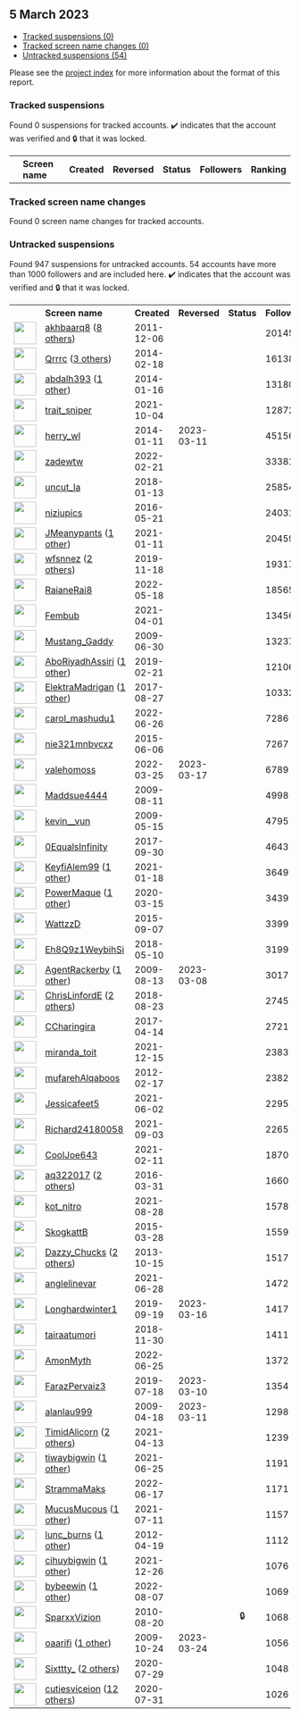 ##  5 March 2023

* [Tracked suspensions (0)](#tracked-suspensions)
* [Tracked screen name changes (0)](#tracked-screen-name-changes)
* [Untracked suspensions (54)](#untracked-suspensions)

Please see the [project index](https://github.com/travisbrown/twitter-watch) for more information about the format of this report.

### Tracked suspensions

Found 0 suspensions for tracked accounts.
  ✔️ indicates that the account was verified and 🔒 that it was locked.

<table>
    <tr>
        <th></th>
        <th align="left">Screen name</th>
        <th align="left">Created</th>
        <th align="left">Reversed</th>
        <th align="left">Status</th>
        <th align="left">Followers</th>
        <th align="left">Ranking</th></tr>
    </tr></table>

### Tracked screen name changes

Found 0 screen name changes for tracked accounts.

### Untracked suspensions

Found 947 suspensions for untracked accounts.
54 accounts have more than 1000 followers and are included here.
  ✔️ indicates that the account was verified and 🔒 that it was locked.

<table>
    <tr>
        <th></th>
        <th align="left">Screen name</th>
        <th align="left">Created</th>
        <th align="left">Reversed</th>
        <th align="left">Status</th>
        <th align="left">Followers</th>
    </tr>
        <tr>
            <td><a href="https://twitter.com/intent/user?user_id=429868594">
                <img src="https://pbs.twimg.com/profile_images/1469073172653916174/s2nmx_PS_normal.jpg" width="40px" height="40px" align="center"/></a>
            </td>
            <td>
                <a href="https://twitter.com/akhbaarq8">akhbaarq8</a>&nbsp;(<a href="https://api.memory.lol/v1/tw/id/429868594">8 others</a>)&nbsp;</td>
            <td>2011-12-06</td>
            <td></td>
            <td align="center"></td>
            <td>201455</td>
        </tr>
        <tr>
            <td><a href="https://twitter.com/intent/user?user_id=2350927881">
                <img src="https://pbs.twimg.com/profile_images/1546214239974612997/2qtRaGPW_normal.jpg" width="40px" height="40px" align="center"/></a>
            </td>
            <td>
                <a href="https://twitter.com/Qrrrc">Qrrrc</a>&nbsp;(<a href="https://api.memory.lol/v1/tw/id/2350927881">3 others</a>)&nbsp;</td>
            <td>2014-02-18</td>
            <td></td>
            <td align="center"></td>
            <td>161389</td>
        </tr>
        <tr>
            <td><a href="https://twitter.com/intent/user?user_id=2285607388">
                <img src="https://pbs.twimg.com/profile_images/1594670771149963270/v6Bbi3Vi_normal.jpg" width="40px" height="40px" align="center"/></a>
            </td>
            <td>
                <a href="https://twitter.com/abdalh393">abdalh393</a>&nbsp;(<a href="https://api.memory.lol/v1/tw/id/2285607388">1 other</a>)&nbsp;</td>
            <td>2014-01-16</td>
            <td></td>
            <td align="center"></td>
            <td>131805</td>
        </tr>
        <tr>
            <td><a href="https://twitter.com/intent/user?user_id=1444987930586484741">
                <img src="https://pbs.twimg.com/profile_images/1454289923155316736/jqgCBkPm_normal.jpg" width="40px" height="40px" align="center"/></a>
            </td>
            <td>
                <a href="https://twitter.com/trait_sniper">trait_sniper</a></td>
            <td>2021-10-04</td>
            <td></td>
            <td align="center"></td>
            <td>128727</td>
        </tr>
        <tr>
            <td><a href="https://twitter.com/intent/user?user_id=2287008841">
                <img src="https://pbs.twimg.com/profile_images/1561566993614254080/Zcol5rDu_normal.jpg" width="40px" height="40px" align="center"/></a>
            </td>
            <td>
                <a href="https://twitter.com/herry_wl">herry_wl</a></td>
            <td>2014-01-11</td>
            <td>2023-03-11</td>
            <td align="center"></td>
            <td>45156</td>
        </tr>
        <tr>
            <td><a href="https://twitter.com/intent/user?user_id=1495567990288359425">
                <img src="https://pbs.twimg.com/profile_images/1588995428007129088/DDzflGH8_normal.jpg" width="40px" height="40px" align="center"/></a>
            </td>
            <td>
                <a href="https://twitter.com/zadewtw">zadewtw</a></td>
            <td>2022-02-21</td>
            <td></td>
            <td align="center"></td>
            <td>33381</td>
        </tr>
        <tr>
            <td><a href="https://twitter.com/intent/user?user_id=952009965937475584">
                <img src="https://pbs.twimg.com/profile_images/1273394447342960640/4ZIg-aXC_normal.jpg" width="40px" height="40px" align="center"/></a>
            </td>
            <td>
                <a href="https://twitter.com/uncut_la">uncut_la</a></td>
            <td>2018-01-13</td>
            <td></td>
            <td align="center"></td>
            <td>25854</td>
        </tr>
        <tr>
            <td><a href="https://twitter.com/intent/user?user_id=734040644226666498">
                <img src="https://pbs.twimg.com/profile_images/1532344602102878208/LAxKt7mc_normal.jpg" width="40px" height="40px" align="center"/></a>
            </td>
            <td>
                <a href="https://twitter.com/niziupics">niziupics</a></td>
            <td>2016-05-21</td>
            <td></td>
            <td align="center"></td>
            <td>24031</td>
        </tr>
        <tr>
            <td><a href="https://twitter.com/intent/user?user_id=1348691356059897861">
                <img src="https://pbs.twimg.com/profile_images/1377837999229181954/EAL_picX_normal.jpg" width="40px" height="40px" align="center"/></a>
            </td>
            <td>
                <a href="https://twitter.com/JMeanypants">JMeanypants</a>&nbsp;(<a href="https://api.memory.lol/v1/tw/id/1348691356059897861">1 other</a>)&nbsp;</td>
            <td>2021-01-11</td>
            <td></td>
            <td align="center"></td>
            <td>20459</td>
        </tr>
        <tr>
            <td><a href="https://twitter.com/intent/user?user_id=1196567870198579202">
                <img src="https://pbs.twimg.com/profile_images/1577268062390059008/YM0arL___normal.jpg" width="40px" height="40px" align="center"/></a>
            </td>
            <td>
                <a href="https://twitter.com/wfsnnez">wfsnnez</a>&nbsp;(<a href="https://api.memory.lol/v1/tw/id/1196567870198579202">2 others</a>)&nbsp;</td>
            <td>2019-11-18</td>
            <td></td>
            <td align="center"></td>
            <td>19317</td>
        </tr>
        <tr>
            <td><a href="https://twitter.com/intent/user?user_id=1527063128000847872">
                <img src="https://pbs.twimg.com/profile_images/1573682181112832003/6oeO-JL5_normal.jpg" width="40px" height="40px" align="center"/></a>
            </td>
            <td>
                <a href="https://twitter.com/RaianeRai8">RaianeRai8</a></td>
            <td>2022-05-18</td>
            <td></td>
            <td align="center"></td>
            <td>18565</td>
        </tr>
        <tr>
            <td><a href="https://twitter.com/intent/user?user_id=1377583530419613699">
                <img src="https://pbs.twimg.com/profile_images/1596950703779598339/PywEoENW_normal.jpg" width="40px" height="40px" align="center"/></a>
            </td>
            <td>
                <a href="https://twitter.com/Fembub">Fembub</a></td>
            <td>2021-04-01</td>
            <td></td>
            <td align="center"></td>
            <td>13456</td>
        </tr>
        <tr>
            <td><a href="https://twitter.com/intent/user?user_id=52310330">
                <img src="https://pbs.twimg.com/profile_images/1161071068183957515/7-GAn_3k_normal.jpg" width="40px" height="40px" align="center"/></a>
            </td>
            <td>
                <a href="https://twitter.com/Mustang_Gaddy">Mustang_Gaddy</a></td>
            <td>2009-06-30</td>
            <td></td>
            <td align="center"></td>
            <td>13237</td>
        </tr>
        <tr>
            <td><a href="https://twitter.com/intent/user?user_id=1098424832893554690">
                <img src="https://pbs.twimg.com/profile_images/1573815082932371457/MzOPlsK6_normal.jpg" width="40px" height="40px" align="center"/></a>
            </td>
            <td>
                <a href="https://twitter.com/AboRiyadhAssiri">AboRiyadhAssiri</a>&nbsp;(<a href="https://api.memory.lol/v1/tw/id/1098424832893554690">1 other</a>)&nbsp;</td>
            <td>2019-02-21</td>
            <td></td>
            <td align="center"></td>
            <td>12106</td>
        </tr>
        <tr>
            <td><a href="https://twitter.com/intent/user?user_id=901926906802708483">
                <img src="https://pbs.twimg.com/profile_images/1556032808577077249/1OiloqKu_normal.jpg" width="40px" height="40px" align="center"/></a>
            </td>
            <td>
                <a href="https://twitter.com/ElektraMadrigan">ElektraMadrigan</a>&nbsp;(<a href="https://api.memory.lol/v1/tw/id/901926906802708483">1 other</a>)&nbsp;</td>
            <td>2017-08-27</td>
            <td></td>
            <td align="center"></td>
            <td>10332</td>
        </tr>
        <tr>
            <td><a href="https://twitter.com/intent/user?user_id=1541068587837816832">
                <img src="https://pbs.twimg.com/profile_images/1598252194536513537/V-hCLq3x_normal.jpg" width="40px" height="40px" align="center"/></a>
            </td>
            <td>
                <a href="https://twitter.com/carol_mashudu1">carol_mashudu1</a></td>
            <td>2022-06-26</td>
            <td></td>
            <td align="center"></td>
            <td>7286</td>
        </tr>
        <tr>
            <td><a href="https://twitter.com/intent/user?user_id=3237305736">
                <img src="https://pbs.twimg.com/profile_images/1539812176675803136/8eWLag-k_normal.jpg" width="40px" height="40px" align="center"/></a>
            </td>
            <td>
                <a href="https://twitter.com/nie321mnbvcxz">nie321mnbvcxz</a></td>
            <td>2015-06-06</td>
            <td></td>
            <td align="center"></td>
            <td>7267</td>
        </tr>
        <tr>
            <td><a href="https://twitter.com/intent/user?user_id=1507458950970724354">
                <img src="https://pbs.twimg.com/profile_images/1583201486078615555/weYJYwI0_normal.jpg" width="40px" height="40px" align="center"/></a>
            </td>
            <td>
                <a href="https://twitter.com/valehomoss">valehomoss</a></td>
            <td>2022-03-25</td>
            <td>2023-03-17</td>
            <td align="center"></td>
            <td>6789</td>
        </tr>
        <tr>
            <td><a href="https://twitter.com/intent/user?user_id=64746106">
                <img src="https://pbs.twimg.com/profile_images/1207812942625853448/FPRMIftx_normal.jpg" width="40px" height="40px" align="center"/></a>
            </td>
            <td>
                <a href="https://twitter.com/Maddsue4444">Maddsue4444</a></td>
            <td>2009-08-11</td>
            <td></td>
            <td align="center"></td>
            <td>4998</td>
        </tr>
        <tr>
            <td><a href="https://twitter.com/intent/user?user_id=40128749">
                <img src="https://pbs.twimg.com/profile_images/1584897189448409088/Ep-WZo5Z_normal.jpg" width="40px" height="40px" align="center"/></a>
            </td>
            <td>
                <a href="https://twitter.com/kevin__vun">kevin__vun</a></td>
            <td>2009-05-15</td>
            <td></td>
            <td align="center"></td>
            <td>4795</td>
        </tr>
        <tr>
            <td><a href="https://twitter.com/intent/user?user_id=914053855310163973">
                <img src="https://pbs.twimg.com/profile_images/1570276039615471620/uVXTMxWP_normal.jpg" width="40px" height="40px" align="center"/></a>
            </td>
            <td>
                <a href="https://twitter.com/0EqualsInfinity">0EqualsInfinity</a></td>
            <td>2017-09-30</td>
            <td></td>
            <td align="center"></td>
            <td>4643</td>
        </tr>
        <tr>
            <td><a href="https://twitter.com/intent/user?user_id=1351091775776108546">
                <img src="https://pbs.twimg.com/profile_images/1586992263271514112/kU1sxQ4d_normal.jpg" width="40px" height="40px" align="center"/></a>
            </td>
            <td>
                <a href="https://twitter.com/KeyfiAlem99">KeyfiAlem99</a>&nbsp;(<a href="https://api.memory.lol/v1/tw/id/1351091775776108546">1 other</a>)&nbsp;</td>
            <td>2021-01-18</td>
            <td></td>
            <td align="center"></td>
            <td>3649</td>
        </tr>
        <tr>
            <td><a href="https://twitter.com/intent/user?user_id=1239273540802809857">
                <img src="https://pbs.twimg.com/profile_images/1549483127109722119/TJJA2Aj3_normal.jpg" width="40px" height="40px" align="center"/></a>
            </td>
            <td>
                <a href="https://twitter.com/PowerMaque">PowerMaque</a>&nbsp;(<a href="https://api.memory.lol/v1/tw/id/1239273540802809857">1 other</a>)&nbsp;</td>
            <td>2020-03-15</td>
            <td></td>
            <td align="center"></td>
            <td>3439</td>
        </tr>
        <tr>
            <td><a href="https://twitter.com/intent/user?user_id=3481633093">
                <img src="https://pbs.twimg.com/profile_images/640862604886339585/piiJc1ra_normal.jpg" width="40px" height="40px" align="center"/></a>
            </td>
            <td>
                <a href="https://twitter.com/WattzzD">WattzzD</a></td>
            <td>2015-09-07</td>
            <td></td>
            <td align="center"></td>
            <td>3399</td>
        </tr>
        <tr>
            <td><a href="https://twitter.com/intent/user?user_id=994548404054196225">
                <img src="https://pbs.twimg.com/profile_images/1586473899876708352/YtEV8bBe_normal.jpg" width="40px" height="40px" align="center"/></a>
            </td>
            <td>
                <a href="https://twitter.com/Eh8Q9z1WeybihSi">Eh8Q9z1WeybihSi</a></td>
            <td>2018-05-10</td>
            <td></td>
            <td align="center"></td>
            <td>3199</td>
        </tr>
        <tr>
            <td><a href="https://twitter.com/intent/user?user_id=65346157">
                <img src="https://pbs.twimg.com/profile_images/1564936578203516928/k7ImU_BS_normal.jpg" width="40px" height="40px" align="center"/></a>
            </td>
            <td>
                <a href="https://twitter.com/AgentRackerby">AgentRackerby</a>&nbsp;(<a href="https://api.memory.lol/v1/tw/id/65346157">1 other</a>)&nbsp;</td>
            <td>2009-08-13</td>
            <td>2023-03-08</td>
            <td align="center"></td>
            <td>3017</td>
        </tr>
        <tr>
            <td><a href="https://twitter.com/intent/user?user_id=1032434657940463616">
                <img src="https://pbs.twimg.com/profile_images/1583152075713675264/cExm7Ea6_normal.jpg" width="40px" height="40px" align="center"/></a>
            </td>
            <td>
                <a href="https://twitter.com/ChrisLinfordE">ChrisLinfordE</a>&nbsp;(<a href="https://api.memory.lol/v1/tw/id/1032434657940463616">2 others</a>)&nbsp;</td>
            <td>2018-08-23</td>
            <td></td>
            <td align="center"></td>
            <td>2745</td>
        </tr>
        <tr>
            <td><a href="https://twitter.com/intent/user?user_id=852806106518769670">
                <img src="https://pbs.twimg.com/profile_images/1445852825586597889/jNoktFCz_normal.jpg" width="40px" height="40px" align="center"/></a>
            </td>
            <td>
                <a href="https://twitter.com/CCharingira">CCharingira</a></td>
            <td>2017-04-14</td>
            <td></td>
            <td align="center"></td>
            <td>2721</td>
        </tr>
        <tr>
            <td><a href="https://twitter.com/intent/user?user_id=1470959607078080512">
                <img src="https://pbs.twimg.com/profile_images/1593695680899563520/n4JDfPH1_normal.jpg" width="40px" height="40px" align="center"/></a>
            </td>
            <td>
                <a href="https://twitter.com/miranda_toit">miranda_toit</a></td>
            <td>2021-12-15</td>
            <td></td>
            <td align="center"></td>
            <td>2383</td>
        </tr>
        <tr>
            <td><a href="https://twitter.com/intent/user?user_id=494911849">
                <img src="https://pbs.twimg.com/profile_images/1288968189859319808/5MTrkERN_normal.jpg" width="40px" height="40px" align="center"/></a>
            </td>
            <td>
                <a href="https://twitter.com/mufarehAlqaboos">mufarehAlqaboos</a></td>
            <td>2012-02-17</td>
            <td></td>
            <td align="center"></td>
            <td>2382</td>
        </tr>
        <tr>
            <td><a href="https://twitter.com/intent/user?user_id=1399986836324376578">
                <img src="https://pbs.twimg.com/profile_images/1399987082647461888/j0JBfBtt_normal.jpg" width="40px" height="40px" align="center"/></a>
            </td>
            <td>
                <a href="https://twitter.com/Jessicafeet5">Jessicafeet5</a></td>
            <td>2021-06-02</td>
            <td></td>
            <td align="center"></td>
            <td>2295</td>
        </tr>
        <tr>
            <td><a href="https://twitter.com/intent/user?user_id=1433781221566435334">
                <img src="https://pbs.twimg.com/profile_images/1433781275958054915/lsscrEuB_normal.jpg" width="40px" height="40px" align="center"/></a>
            </td>
            <td>
                <a href="https://twitter.com/Richard24180058">Richard24180058</a></td>
            <td>2021-09-03</td>
            <td></td>
            <td align="center"></td>
            <td>2265</td>
        </tr>
        <tr>
            <td><a href="https://twitter.com/intent/user?user_id=1359992574853844992">
                <img src="https://pbs.twimg.com/profile_images/1598447313613213708/ujbdbGtb_normal.jpg" width="40px" height="40px" align="center"/></a>
            </td>
            <td>
                <a href="https://twitter.com/CoolJoe643">CoolJoe643</a></td>
            <td>2021-02-11</td>
            <td></td>
            <td align="center"></td>
            <td>1870</td>
        </tr>
        <tr>
            <td><a href="https://twitter.com/intent/user?user_id=715647217311346690">
                <img src="https://pbs.twimg.com/profile_images/1524338682811097090/BLYAMRbU_normal.jpg" width="40px" height="40px" align="center"/></a>
            </td>
            <td>
                <a href="https://twitter.com/aq322017">aq322017</a>&nbsp;(<a href="https://api.memory.lol/v1/tw/id/715647217311346690">2 others</a>)&nbsp;</td>
            <td>2016-03-31</td>
            <td></td>
            <td align="center"></td>
            <td>1660</td>
        </tr>
        <tr>
            <td><a href="https://twitter.com/intent/user?user_id=1431632207521751040">
                <img src="https://pbs.twimg.com/profile_images/1592394810387832832/SyqSv1oP_normal.jpg" width="40px" height="40px" align="center"/></a>
            </td>
            <td>
                <a href="https://twitter.com/kot_nitro">kot_nitro</a></td>
            <td>2021-08-28</td>
            <td></td>
            <td align="center"></td>
            <td>1578</td>
        </tr>
        <tr>
            <td><a href="https://twitter.com/intent/user?user_id=3123556402">
                <img src="https://pbs.twimg.com/profile_images/582411654933123072/rPNjEJme_normal.jpg" width="40px" height="40px" align="center"/></a>
            </td>
            <td>
                <a href="https://twitter.com/SkogkattB">SkogkattB</a></td>
            <td>2015-03-28</td>
            <td></td>
            <td align="center"></td>
            <td>1559</td>
        </tr>
        <tr>
            <td><a href="https://twitter.com/intent/user?user_id=715693167">
                <img src="https://pbs.twimg.com/profile_images/1591915781234851840/OSmH6N46_normal.jpg" width="40px" height="40px" align="center"/></a>
            </td>
            <td>
                <a href="https://twitter.com/Dazzy_Chucks">Dazzy_Chucks</a>&nbsp;(<a href="https://api.memory.lol/v1/tw/id/715693167">2 others</a>)&nbsp;</td>
            <td>2013-10-15</td>
            <td></td>
            <td align="center"></td>
            <td>1517</td>
        </tr>
        <tr>
            <td><a href="https://twitter.com/intent/user?user_id=1409382031633666049">
                <img src="https://pbs.twimg.com/profile_images/1518283782415036416/lyAjiKn2_normal.jpg" width="40px" height="40px" align="center"/></a>
            </td>
            <td>
                <a href="https://twitter.com/anglelinevar">anglelinevar</a></td>
            <td>2021-06-28</td>
            <td></td>
            <td align="center"></td>
            <td>1472</td>
        </tr>
        <tr>
            <td><a href="https://twitter.com/intent/user?user_id=1174619428329271296">
                <img src="https://pbs.twimg.com/profile_images/1305136401902690304/ZOVmNP-m_normal.jpg" width="40px" height="40px" align="center"/></a>
            </td>
            <td>
                <a href="https://twitter.com/Longhardwinter1">Longhardwinter1</a></td>
            <td>2019-09-19</td>
            <td>2023-03-16</td>
            <td align="center"></td>
            <td>1417</td>
        </tr>
        <tr>
            <td><a href="https://twitter.com/intent/user?user_id=1068489924398133248">
                <img src="https://pbs.twimg.com/profile_images/1344885270894690304/cUqxwi_y_normal.jpg" width="40px" height="40px" align="center"/></a>
            </td>
            <td>
                <a href="https://twitter.com/tairaatumori">tairaatumori</a></td>
            <td>2018-11-30</td>
            <td></td>
            <td align="center"></td>
            <td>1411</td>
        </tr>
        <tr>
            <td><a href="https://twitter.com/intent/user?user_id=1540788434377363456">
                <img src="https://pbs.twimg.com/profile_images/1593298997791318022/oA-eRUtq_normal.jpg" width="40px" height="40px" align="center"/></a>
            </td>
            <td>
                <a href="https://twitter.com/AmonMyth">AmonMyth</a></td>
            <td>2022-06-25</td>
            <td></td>
            <td align="center"></td>
            <td>1372</td>
        </tr>
        <tr>
            <td><a href="https://twitter.com/intent/user?user_id=1151657673395281920">
                <img src="https://pbs.twimg.com/profile_images/1385397004889587716/tJ71DQT3_normal.jpg" width="40px" height="40px" align="center"/></a>
            </td>
            <td>
                <a href="https://twitter.com/FarazPervaiz3">FarazPervaiz3</a></td>
            <td>2019-07-18</td>
            <td>2023-03-10</td>
            <td align="center"></td>
            <td>1354</td>
        </tr>
        <tr>
            <td><a href="https://twitter.com/intent/user?user_id=32955597">
                <img src="https://pbs.twimg.com/profile_images/1577742048756916224/86khZebx_normal.jpg" width="40px" height="40px" align="center"/></a>
            </td>
            <td>
                <a href="https://twitter.com/alanlau999">alanlau999</a></td>
            <td>2009-04-18</td>
            <td>2023-03-11</td>
            <td align="center"></td>
            <td>1298</td>
        </tr>
        <tr>
            <td><a href="https://twitter.com/intent/user?user_id=1381965124051738624">
                <img src="https://pbs.twimg.com/profile_images/1576341177120555008/lYD49mIn_normal.png" width="40px" height="40px" align="center"/></a>
            </td>
            <td>
                <a href="https://twitter.com/TimidAlicorn">TimidAlicorn</a>&nbsp;(<a href="https://api.memory.lol/v1/tw/id/1381965124051738624">2 others</a>)&nbsp;</td>
            <td>2021-04-13</td>
            <td></td>
            <td align="center"></td>
            <td>1239</td>
        </tr>
        <tr>
            <td><a href="https://twitter.com/intent/user?user_id=1408389667242733577">
                <img src="https://pbs.twimg.com/profile_images/1598687902141014017/kxhPUJVm_normal.png" width="40px" height="40px" align="center"/></a>
            </td>
            <td>
                <a href="https://twitter.com/tiwaybigwin">tiwaybigwin</a>&nbsp;(<a href="https://api.memory.lol/v1/tw/id/1408389667242733577">1 other</a>)&nbsp;</td>
            <td>2021-06-25</td>
            <td></td>
            <td align="center"></td>
            <td>1191</td>
        </tr>
        <tr>
            <td><a href="https://twitter.com/intent/user?user_id=1537783216492490756">
                <img src="https://pbs.twimg.com/profile_images/1539187105821343744/kRQp8EKB_normal.jpg" width="40px" height="40px" align="center"/></a>
            </td>
            <td>
                <a href="https://twitter.com/StrammaMaks">StrammaMaks</a></td>
            <td>2022-06-17</td>
            <td></td>
            <td align="center"></td>
            <td>1171</td>
        </tr>
        <tr>
            <td><a href="https://twitter.com/intent/user?user_id=1414272755491475462">
                <img src="https://pbs.twimg.com/profile_images/1542539810551635968/Wdm_T2Ha_normal.jpg" width="40px" height="40px" align="center"/></a>
            </td>
            <td>
                <a href="https://twitter.com/MucusMucous">MucusMucous</a>&nbsp;(<a href="https://api.memory.lol/v1/tw/id/1414272755491475462">1 other</a>)&nbsp;</td>
            <td>2021-07-11</td>
            <td></td>
            <td align="center"></td>
            <td>1157</td>
        </tr>
        <tr>
            <td><a href="https://twitter.com/intent/user?user_id=557450397">
                <img src="https://pbs.twimg.com/profile_images/1573600275243405313/6eUqUzTe_normal.jpg" width="40px" height="40px" align="center"/></a>
            </td>
            <td>
                <a href="https://twitter.com/lunc_burns">lunc_burns</a>&nbsp;(<a href="https://api.memory.lol/v1/tw/id/557450397">1 other</a>)&nbsp;</td>
            <td>2012-04-19</td>
            <td></td>
            <td align="center"></td>
            <td>1112</td>
        </tr>
        <tr>
            <td><a href="https://twitter.com/intent/user?user_id=1474975536812199936">
                <img src="https://pbs.twimg.com/profile_images/1597078891977670656/vORt5M46_normal.jpg" width="40px" height="40px" align="center"/></a>
            </td>
            <td>
                <a href="https://twitter.com/cihuybigwin">cihuybigwin</a>&nbsp;(<a href="https://api.memory.lol/v1/tw/id/1474975536812199936">1 other</a>)&nbsp;</td>
            <td>2021-12-26</td>
            <td></td>
            <td align="center"></td>
            <td>1076</td>
        </tr>
        <tr>
            <td><a href="https://twitter.com/intent/user?user_id=1556293348734169089">
                <img src="https://pbs.twimg.com/profile_images/1597616007736045568/hM9vyb1k_normal.jpg" width="40px" height="40px" align="center"/></a>
            </td>
            <td>
                <a href="https://twitter.com/bybeewin">bybeewin</a>&nbsp;(<a href="https://api.memory.lol/v1/tw/id/1556293348734169089">1 other</a>)&nbsp;</td>
            <td>2022-08-07</td>
            <td></td>
            <td align="center"></td>
            <td>1069</td>
        </tr>
        <tr>
            <td><a href="https://twitter.com/intent/user?user_id=180631615">
                <img src="https://pbs.twimg.com/profile_images/1510042932572741633/MHdjEfBt_normal.jpg" width="40px" height="40px" align="center"/></a>
            </td>
            <td>
                <a href="https://twitter.com/SparxxVizion">SparxxVizion</a></td>
            <td>2010-08-20</td>
            <td></td>
            <td align="center">🔒</td>
            <td>1068</td>
        </tr>
        <tr>
            <td><a href="https://twitter.com/intent/user?user_id=84852110">
                <img src="https://pbs.twimg.com/profile_images/1538184053295292416/2yWr_tDX_normal.jpg" width="40px" height="40px" align="center"/></a>
            </td>
            <td>
                <a href="https://twitter.com/oaarifi">oaarifi</a>&nbsp;(<a href="https://api.memory.lol/v1/tw/id/84852110">1 other</a>)&nbsp;</td>
            <td>2009-10-24</td>
            <td>2023-03-24</td>
            <td align="center"></td>
            <td>1056</td>
        </tr>
        <tr>
            <td><a href="https://twitter.com/intent/user?user_id=1288621515563466760">
                <img src="https://pbs.twimg.com/profile_images/1594361690468089858/qPTa7hI1_normal.jpg" width="40px" height="40px" align="center"/></a>
            </td>
            <td>
                <a href="https://twitter.com/Sixttty_">Sixttty_</a>&nbsp;(<a href="https://api.memory.lol/v1/tw/id/1288621515563466760">2 others</a>)&nbsp;</td>
            <td>2020-07-29</td>
            <td></td>
            <td align="center"></td>
            <td>1048</td>
        </tr>
        <tr>
            <td><a href="https://twitter.com/intent/user?user_id=1289132697156112385">
                <img src="https://pbs.twimg.com/profile_images/1540556940941529089/HZDRtwrq_normal.jpg" width="40px" height="40px" align="center"/></a>
            </td>
            <td>
                <a href="https://twitter.com/cutiesviceion">cutiesviceion</a>&nbsp;(<a href="https://api.memory.lol/v1/tw/id/1289132697156112385">12 others</a>)&nbsp;</td>
            <td>2020-07-31</td>
            <td></td>
            <td align="center"></td>
            <td>1026</td>
        </tr></table>
